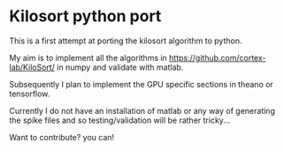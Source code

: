 # Kilosort python port

This is a first attempt at porting the kilosort algorithm to python.

My aim is to implement all the algorithms in https://github.com/cortex-lab/KiloSort/ in numpy and validate with matlab.

Subsequently I plan to implement the GPU specific sections in theano or tensorflow.

Currently I do not have an installation of matlab or any way of generating the spike files and so testing/validation will be rather tricky...


Want to contribute? you can!
